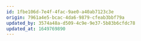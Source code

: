 ```yaml
---
id: 1fbe106d-7e4f-4fac-9ae0-a40ab7123c3e
origin: 7961a4e5-bcac-4da6-9879-cfeab3bbf79a
updated_by: 3574a48a-d509-4c9e-9e37-5b83b6cfdc78
updated_at: 1649769890
---
```

